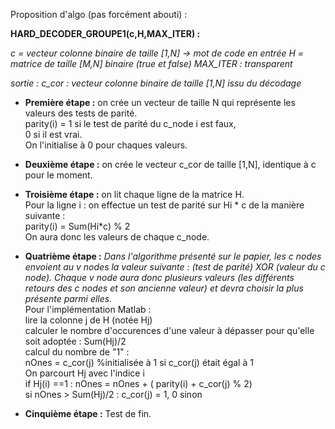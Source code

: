 ﻿Proposition d'algo (pas forcément abouti) :

**HARD_DECODER_GROUPE1(c,H,MAX_ITER) :**


*c = vecteur colonne binaire de taille [1,N] -> mot de code en entrée
H = matrice de taille [M,N] binaire (true et false)
MAX_ITER : transparent*


*sortie : c_cor : vecteur colonne binaire de taille [1,N] issu du décodage*

* **Première étape :** on crée un vecteur de taille N qui représente les valeurs des tests de parité.<br/>
	parity(i) = 1 si le test de parité du c_node i est faux,<br/>
		    0 si il est vrai.<br/>
On l'initialise à 0 pour chaques valeurs.

* **Deuxième étape :** on crée le vecteur c_cor de taille [1,N], identique à c pour le moment.<br/>

* **Troisième étape :** on lit chaque ligne de la matrice H.<br/>
Pour la ligne i : on effectue un test de parité sur Hi * c de la manière suivante :<br/>
	parity(i) = Sum(Hi*c) % 2<br/>
On aura donc les valeurs de chaque c_node.<br/>

* **Quatrième étape :** 
_Dans l'algorithme présenté sur le papier, les c nodes envoient au v nodes la valeur suivante : (test de parité) XOR (valeur du c node).
Chaque v node aura donc plusieurs valeurs (les différents retours des c nodes et son ancienne valeur) et devra choisir la plus présente parmi elles._<br/>
Pour l'implémentation Matlab :<br/>
lire la colonne j de H (notée Hj)<br/>
calculer le nombre d'occurences d'une valeur à dépasser pour qu'elle soit adoptée : Sum(Hj)/2<br/>
calcul du nombre de "1" :<br/>
	nOnes = c_cor(j) %initialisée à 1 si c_cor(j) était égal à 1<br/>
	On parcourt Hj avec l'indice i<br/>
	if Hj(i) ==1 : nOnes = nOnes + ( parity(i) + c_cor(j) % 2)  <br/>
	si nOnes > Sum(Hj)/2 : c_cor(j) = 1, 0 sinon<br/>

* **Cinquième étape :**
Test de fin.
